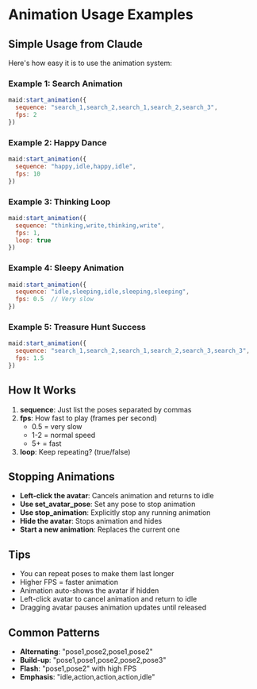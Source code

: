 # Animation Usage Examples

## Simple Usage from Claude

Here's how easy it is to use the animation system:

### Example 1: Search Animation
```javascript
maid:start_animation({
  sequence: "search_1,search_2,search_1,search_2,search_3",
  fps: 2
})
```

### Example 2: Happy Dance
```javascript
maid:start_animation({
  sequence: "happy,idle,happy,idle",
  fps: 10
})
```

### Example 3: Thinking Loop
```javascript
maid:start_animation({
  sequence: "thinking,write,thinking,write",
  fps: 1,
  loop: true
})
```

### Example 4: Sleepy Animation
```javascript
maid:start_animation({
  sequence: "idle,sleeping,idle,sleeping,sleeping",
  fps: 0.5  // Very slow
})
```

### Example 5: Treasure Hunt Success
```javascript
maid:start_animation({
  sequence: "search_1,search_2,search_1,search_2,search_3,search_3",
  fps: 1.5
})
```

## How It Works

1. **sequence**: Just list the poses separated by commas
2. **fps**: How fast to play (frames per second)
   - 0.5 = very slow
   - 1-2 = normal speed  
   - 5+ = fast
3. **loop**: Keep repeating? (true/false)

## Stopping Animations

- **Left-click the avatar**: Cancels animation and returns to idle
- **Use set_avatar_pose**: Set any pose to stop animation
- **Use stop_animation**: Explicitly stop any running animation
- **Hide the avatar**: Stops animation and hides
- **Start a new animation**: Replaces the current one

## Tips

- You can repeat poses to make them last longer
- Higher FPS = faster animation
- Animation auto-shows the avatar if hidden
- Left-click avatar to cancel animation and return to idle
- Dragging avatar pauses animation updates until released

## Common Patterns

- **Alternating**: "pose1,pose2,pose1,pose2"
- **Build-up**: "pose1,pose1,pose2,pose2,pose3"
- **Flash**: "pose1,pose2" with high FPS
- **Emphasis**: "idle,action,action,action,idle"
